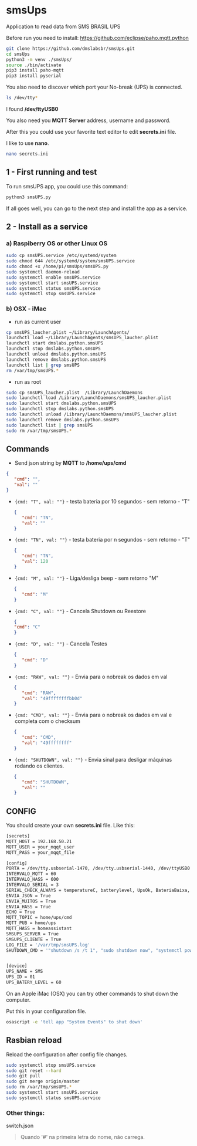 # smsUps
Application to read data from SMS BRASIL UPS


Before run you need to install:
   https://github.com/eclipse/paho.mqtt.python 


```bash
git clone https://github.com/dmslabsbr/smsUps.git
cd smsUps
python3 -m venv ./smsUps/
source ./bin/activate
pip3 install paho-mqtt
pip3 install pyserial
```

You also need to discover which port your No-break (UPS) is connected.

```bash
ls /dev/tty*
```

I found **/dev/ttyUSB0**

You also need you **MQTT Server** address, username and password.

After this you could use your favorite text editor to edit **secrets.ini** file.

I like to use **nano**.

```bash
nano secrets.ini
```

## 1 - First running and test

To run smsUPS app, you could use this command:
```bash
python3 smsUPS.py
```
If all goes well, you can go to the next step and install the app as a service.

## 2 - Install as a service

### a) Raspiberry OS or other Linux OS

```bash
sudo cp smsUPS.service /etc/systemd/system
sudo chmod 644 /etc/systemd/system/smsUPS.service
sudo chmod +x /home/pi/smsUps/smsUPS.py
sudo systemctl daemon-reload
sudo systemctl enable smsUPS.service
sudo systemctl start smsUPS.service
sudo systemctl status smsUPS.service
sudo systemctl stop smsUPS.service
```

### b) OSX - iMac

* run as current user
  
```bash
cp smsUPS_laucher.plist ~/Library/LaunchAgents/
launchctl load ~/Library/LaunchAgents/smsUPS_laucher.plist
launchctl start dmslabs.python.smsUPS
launchctl stop dmslabs.python.smsUPS
launchctl unload dmslabs.python.smsUPS
launchctl remove dmslabs.python.smsUPS
launchctl list | grep smsUPS
rm /var/tmp/smsUPS.*
```

* run as root
```bash
sudo cp smsUPS_laucher.plist  /Library/LaunchDaemons
sudo launchctl load /Library/LaunchDaemons/smsUPS_laucher.plist
sudo launchctl start dmslabs.python.smsUPS
sudo launchctl stop dmslabs.python.smsUPS
sudo launchctl unload /Library/LaunchDaemons/smsUPS_laucher.plist
sudo launchctl remove dmslabs.python.smsUPS
sudo launchctl list | grep smsUPS
sudo rm /var/tmp/smsUPS.*
```

## Commands

* Send json string by **MQTT** to **/home/ups/cmd**

```json
{
   "cmd": "",
   "val": ""
}
```

* `{cmd: "T", val: ""}`  - testa bateria por 10 segundos - sem retorno  - "T"
```json 
   {
      "cmd": "TN",
      "val": ""
   }
```

* `{cmd: "TN", val: ""}`  - testa bateria por n segundos - sem retorno  - "T"

```json 
   {
      "cmd": "TN",
      "val": 120
   }
```

* `{cmd: "M", val: ""}`  -  Liga/desliga beep   - sem retorno  "M"

```json
   {
      "cmd": "M"
   }
```

* `{cmd: "C", val: ""}` - Cancela Shutdown ou Reestore
  
```json
   {
   "cmd": "C"
   }
```

* `{cmd: "D", val: ""}` - Cancela Testes

```json
   {
      "cmd": "D"
   }
```

* `{cmd: "RAW", val: ""}` - Envia para o nobreak os dados em val
  
```json
   {
      "cmd": "RAW",
      "val": "49ffffffffbb0d"
   }
```

* `{cmd: "CMD", val: ""}` - Envia para o nobreak os dados em val e completa com o checksum
  
```json
   {
      "cmd": "CMD",
      "val": "49ffffffff"
   }
```

* `{cmd: "SHUTDOWN", val: ""}` - Envia sinal para desligar máquinas rodando os clientes.
  
```json
   {
      "cmd": "SHUTDOWN",
      "val": ""
   }
```

## CONFIG

You should create your own **secrets.ini** file. Like this:

```bash
[secrets]
MQTT_HOST = 192.168.50.21
MQTT_USER = your_mqqt_user
MQTT_PASS = your_mqqt_file

[config]
PORTA = /dev/tty.usbserial-1470, /dev/tty.usbserial-1440, /dev/ttyUSB0
INTERVALO_MQTT = 60
INTERVALO_HASS = 600
INTERVALO_SERIAL = 3
SERIAL_CHECK_ALWAYS = temperatureC, batterylevel, UpsOk, BateriaBaixa, BateriaEmUso
ENVIA_JSON = True
ENVIA_MUITOS = True
ENVIA_HASS = True
ECHO = True
MQTT_TOPIC = home/ups/cmd
MQTT_PUB = home/ups
MQTT_HASS = homeassistant
SMSUPS_SERVER = True
SMSUPS_CLIENTE = True
LOG_FILE = '/var/tmp/smsUPS.log'
SHUTDOWN_CMD = '"shutdown /s /t 1", "sudo shutdown now", "systemctl poweroff", "sudo poweroff"'


[device]
UPS_NAME = SMS
UPS_ID = 01
UPS_BATERY_LEVEL = 60

```

On an Apple iMac (OSX) you can try other commands to shut down the computer.

Put this in your configuration file.

```bash
osascript -e 'tell app "System Events" to shut down'
```

## Rasbian reload

Reload the configuration after config file changes.

```bash
sudo systemctl stop smsUPS.service
sudo git reset --hard
sudo git pull
sudo git merge origin/master
sudo rm /var/tmp/smsUPS.*
sudo systemctl start smsUPS.service
sudo systemctl status smsUPS.service
```




###  Other things:

switch.json
> Quando '#' na primeira letra do nome, não carrega.
